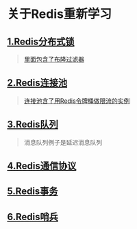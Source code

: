 # 关于Redis重新学习
## [1.Redis分布式锁](https://github.com/Jakexsc/RedisReStudy/tree/master/redisLock)
> [里面包含了布隆过滤器](https://github.com/Jakexsc/RedisReStudy/blob/master/redisLock/src/main/java/xsc/jedis/BloomTest.java)
## [2.Redis连接池](https://github.com/Jakexsc/RedisReStudy/tree/master/redisPool)
> [连接池含了用Redis令牌桶做限流的实例](https://github.com/Jakexsc/RedisReStudy/blob/master/redisPool/src/main/java/com/xsc/lettuce)
## [3.Redis队列](https://github.com/Jakexsc/RedisReStudy/tree/master/redisQueue)
> 消息队列例子是延迟消息队列
## [4.Redis通信协议](https://github.com/Jakexsc/RedisReStudy/tree/master/redisResp)
## [5.Redis事务](https://github.com/Jakexsc/RedisReStudy/blob/master/redisTrancation/src/main/java/com/xsc/trancation/TrancationTest.java)
## [6.Redis哨兵](https://github.com/Jakexsc/RedisReStudy/blob/master/redisSentinel/src/main/java/com/xsc/sentinel/SentinelJedis.java)
